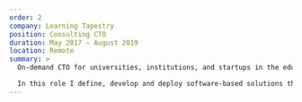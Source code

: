 ```yaml
---
order: 2
company: Learning Tapestry
position: Consulting CTO
duration: May 2017 – August 2019
location: Remote
summary: >
  On-demand CTO for universities, institutions, and startups in the education space. I help organizations build internal capability in technology, product management strategy, security, and data privacy.

  In this role I define, develop and deploy software-based solutions that support student success and achievement. I work with organizations to hire, train and retrain software developers, product managers, site reliability engineers, and more. I advise organizations and individuals on education technology investment opportunities.
---
```

